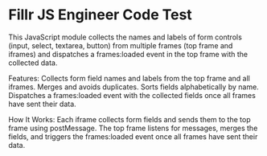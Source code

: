 # Fillr JS Engineer Code Test
This JavaScript module collects the names and labels of form controls (input, select, textarea, button) from multiple frames (top frame and iframes) and dispatches a frames:loaded event in the top frame with the collected data.


Features:
Collects form field names and labels from the top frame and all iframes.
Merges and avoids duplicates.
Sorts fields alphabetically by name.
Dispatches a frames:loaded event with the collected fields once all frames have sent their data.


How It Works:
Each iframe collects form fields and sends them to the top frame using postMessage.
The top frame listens for messages, merges the fields, and triggers the frames:loaded event once all frames have sent their data.
